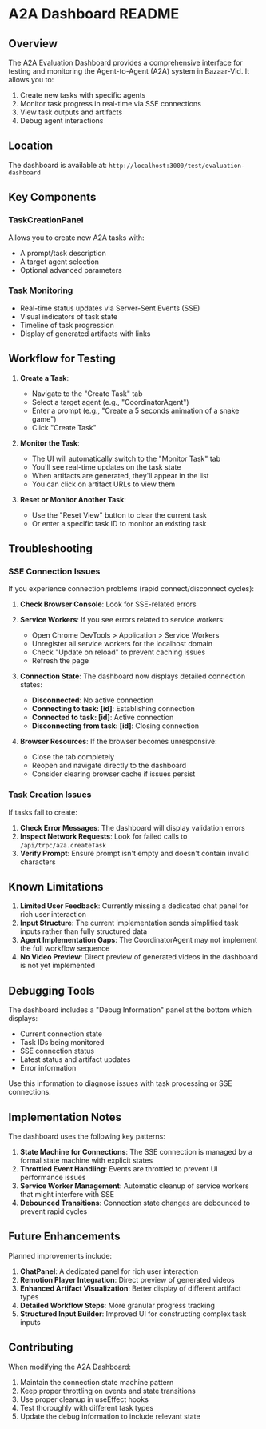 # A2A Dashboard README

## Overview

The A2A Evaluation Dashboard provides a comprehensive interface for testing and monitoring the Agent-to-Agent (A2A) system in Bazaar-Vid. It allows you to:

1. Create new tasks with specific agents
2. Monitor task progress in real-time via SSE connections
3. View task outputs and artifacts
4. Debug agent interactions

## Location

The dashboard is available at: `http://localhost:3000/test/evaluation-dashboard`

## Key Components

### TaskCreationPanel

Allows you to create new A2A tasks with:
- A prompt/task description
- A target agent selection
- Optional advanced parameters

### Task Monitoring

- Real-time status updates via Server-Sent Events (SSE)
- Visual indicators of task state
- Timeline of task progression
- Display of generated artifacts with links

## Workflow for Testing

1. **Create a Task**:
   - Navigate to the "Create Task" tab
   - Select a target agent (e.g., "CoordinatorAgent")
   - Enter a prompt (e.g., "Create a 5 seconds animation of a snake game")
   - Click "Create Task"
   
2. **Monitor the Task**:
   - The UI will automatically switch to the "Monitor Task" tab
   - You'll see real-time updates on the task state
   - When artifacts are generated, they'll appear in the list
   - You can click on artifact URLs to view them
   
3. **Reset or Monitor Another Task**:
   - Use the "Reset View" button to clear the current task
   - Or enter a specific task ID to monitor an existing task

## Troubleshooting

### SSE Connection Issues

If you experience connection problems (rapid connect/disconnect cycles):

1. **Check Browser Console**: Look for SSE-related errors
2. **Service Workers**: If you see errors related to service workers:
   - Open Chrome DevTools > Application > Service Workers
   - Unregister all service workers for the localhost domain
   - Check "Update on reload" to prevent caching issues
   - Refresh the page

3. **Connection State**: The dashboard now displays detailed connection states:
   - **Disconnected**: No active connection
   - **Connecting to task: [id]**: Establishing connection
   - **Connected to task: [id]**: Active connection
   - **Disconnecting from task: [id]**: Closing connection

4. **Browser Resources**: If the browser becomes unresponsive:
   - Close the tab completely
   - Reopen and navigate directly to the dashboard
   - Consider clearing browser cache if issues persist

### Task Creation Issues

If tasks fail to create:

1. **Check Error Messages**: The dashboard will display validation errors
2. **Inspect Network Requests**: Look for failed calls to `/api/trpc/a2a.createTask`
3. **Verify Prompt**: Ensure prompt isn't empty and doesn't contain invalid characters

## Known Limitations

1. **Limited User Feedback**: Currently missing a dedicated chat panel for rich user interaction
2. **Input Structure**: The current implementation sends simplified task inputs rather than fully structured data
3. **Agent Implementation Gaps**: The CoordinatorAgent may not implement the full workflow sequence
4. **No Video Preview**: Direct preview of generated videos in the dashboard is not yet implemented

## Debugging Tools

The dashboard includes a "Debug Information" panel at the bottom which displays:
- Current connection state
- Task IDs being monitored
- SSE connection status
- Latest status and artifact updates
- Error information

Use this information to diagnose issues with task processing or SSE connections.

## Implementation Notes

The dashboard uses the following key patterns:

1. **State Machine for Connections**: The SSE connection is managed by a formal state machine with explicit states
2. **Throttled Event Handling**: Events are throttled to prevent UI performance issues
3. **Service Worker Management**: Automatic cleanup of service workers that might interfere with SSE
4. **Debounced Transitions**: Connection state changes are debounced to prevent rapid cycles

## Future Enhancements

Planned improvements include:

1. **ChatPanel**: A dedicated panel for rich user interaction
2. **Remotion Player Integration**: Direct preview of generated videos
3. **Enhanced Artifact Visualization**: Better display of different artifact types
4. **Detailed Workflow Steps**: More granular progress tracking
5. **Structured Input Builder**: Improved UI for constructing complex task inputs

## Contributing

When modifying the A2A Dashboard:

1. Maintain the connection state machine pattern
2. Keep proper throttling on events and state transitions
3. Use proper cleanup in useEffect hooks
4. Test thoroughly with different task types
5. Update the debug information to include relevant state 
